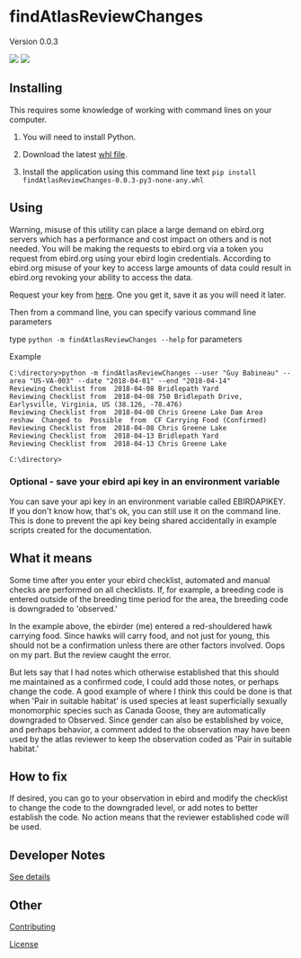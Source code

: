 # findAtlasReviewChanges

Version 0.0.3

![](https://github.com/gbabineau/findAtlasReviewChanges/workflows/Python%20application/badge.svg) ![](https://github.com/gbabineau/findAtlasReviewChanges/workflows/Labeler/badge.svg)

## Installing

This requires some knowledge of working with command lines on your computer.

1. You will need to install Python.

1. Download the latest [whl file](https://github.com/gbabineau/findAtlasReviewChanges/blob/master/dist/findAtlasReviewChanges-0.0.3-py3-none-any.whl).

1. Install the application using this command line text `pip install findAtlasReviewChanges-0.0.3-py3-none-any.whl`

## Using

Warning, misuse of this utility can place a large demand on ebird.org servers which has a performance and cost impact on others and is not needed. You will be making the requests to ebird.org via a token you request from ebird.org using your ebird login credentials. According to ebird.org misuse of your key to access large amounts of data could result in ebird.org revoking your ability to access the data.

Request your key from [here](https://ebird.org/api/keygen). One you get it, save it as you will need it later.

Then from a command line, you can specify various command line parameters

type `python -m findAtlasReviewChanges --help` for parameters

Example

```batch
C:\directory>python -m findAtlasReviewChanges --user "Guy Babineau" --area "US-VA-003" --date "2018-04-01" --end "2018-04-14"
Reviewing Checklist from  2018-04-08 Bridlepath Yard
Reviewing Checklist from  2018-04-08 750 Bridlepath Drive, Earlysville, Virginia, US (38.126, -78.476)
Reviewing Checklist from  2018-04-08 Chris Greene Lake Dam Area
reshaw  Changed to  Possible  from  CF Carrying Food (Confirmed)
Reviewing Checklist from  2018-04-08 Chris Greene Lake
Reviewing Checklist from  2018-04-13 Bridlepath Yard
Reviewing Checklist from  2018-04-13 Chris Greene Lake

C:\directory>
```

### Optional - save your ebird api key in an environment variable

You can save your api key in an environment variable called EBIRDAPIKEY. If you don't know how, that's ok, you can still use it on the command line. This is done to prevent the api key being shared accidentally in example scripts created for the documentation.

## What it means

Some time after you enter your ebird checklist, automated and manual checks are performed on all checklists. If, for example, a breeding code is
entered outside of the breeding time period for the area, the breeding code is downgraded to 'observed.'

In the example above, the ebirder (me) entered a red-shouldered hawk carrying food. Since hawks will carry food, and not just for young, this should not be a confirmation unless there are other factors involved. Oops on my part. But the review caught the error.

But lets say that I had notes which otherwise established that this should me maintained as a confirmed code, I could add those notes, or perhaps change the code. A good example of where I think this could be done is that when 'Pair in suitable habitat' is used species at least superficially sexually monomorphic species such as Canada Goose, they are automatically downgraded to Observed. Since gender can also be established by voice, and perhaps behavior, a comment added to the observation may have been used by the atlas reviewer to keep the observation coded as 'Pair in suitable habitat.'

## How to fix

If desired, you can go to your observation in ebird and modify the checklist to change the code to the downgraded level, or add notes to better establish the code. No action means that the reviewer established code will be used.

## Developer Notes

[See details](docs\developernotes.md)

## Other

[Contributing](CONTRIBUTING.md)

[License](LICENSE.md)
